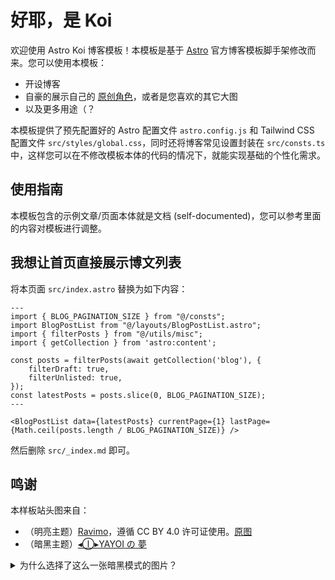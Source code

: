 # 好耶，是 Koi

欢迎使用 Astro Koi 博客模板！本模板是基于 [Astro](https://astro.build/) 官方博客模板脚手架修改而来。您可以使用本模板：

- 开设博客
- 自豪的展示自己的 [原创角色](https://zh.moegirl.org.cn/zh-hans/%E5%8E%9F%E5%88%9B%E8%A7%92%E8%89%B2)，或者是您喜欢的其它大图
- 以及更多用途（？

本模板提供了预先配置好的 Astro 配置文件 `astro.config.js` 和 Tailwind CSS 配置文件 `src/styles/global.css`，同时还将博客常见设置封装在 `src/consts.ts` 中，这样您可以在不修改模板本体的代码的情况下，就能实现基础的个性化需求。

## 使用指南

本模板包含的示例文章/页面本体就是文档 (self-documented)，您可以参考里面的内容对模板进行调整。

## 我想让首页直接展示博文列表

将本页面 `src/index.astro` 替换为如下内容：

```astro
---
import { BLOG_PAGINATION_SIZE } from "@/consts";
import BlogPostList from "@/layouts/BlogPostList.astro";
import { filterPosts } from "@/utils/misc";
import { getCollection } from 'astro:content';

const posts = filterPosts(await getCollection('blog'), {
    filterDraft: true,
    filterUnlisted: true,
});
const latestPosts = posts.slice(0, BLOG_PAGINATION_SIZE);
---

<BlogPostList data={latestPosts} currentPage={1} lastPage={Math.ceil(posts.length / BLOG_PAGINATION_SIZE)} />
```

然后删除 `src/_index.md` 即可。

## 鸣谢

本样板站头图来自：

- （明亮主题）[Ravimo](https://raviolimavioli.github.io/)，遵循 CC BY 4.0 许可证使用。[原图](https://www.pixiv.net/artworks/103383813)
- （暗黑主题）[◂Ⓘ▸YAYOI の 夢](https://twitter.com/Yayoi_no_yume)

<details>
<summary>为什么选择了这么一张暗黑模式的图片？</summary>
其实我很早就有了关于这款博客主题的脑洞，并且在 2023 年 11 月就把样式做出来了。但是，我一直苦于缺乏美丽的、能够取得授权的图片（虽然之前跟有 OC 的熟人拿了很多他们在 skeb 这种地方约的图，但是自己私下当壁纸用和把图片直接挂在公开的博客首页，性质是很不一样的）。然后梦梦救了我，非常大方的同意我使用他的图片！🥰
</details>
